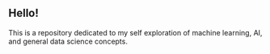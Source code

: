 ## Hello!

This is a repository dedicated to my self exploration of machine learning, AI, and general data science concepts. 


